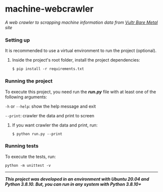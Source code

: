 # machine-webcrawler
*A web crawler to scrapping machine information data from [Vultr Bare Metal](https://www.vultr.com/products/bare-metal/#pricing) site*


### Setting up
It is recommended to use a virtual environment to run the project (optional).

1.  Inside the project's root folder, install the project dependencies:
    ```
    $ pip install -r requirements.txt
    ```

### Running the project
To execute this project, you need run the ***run.py*** file with at least one of the following arguments:
 
 `-h` or `--help`: show the help message and exit
 
   `--print`: crawler the data and print to screen


 1. If you want crawler the data and print, run:
	```
	$ python run.py --print
	```

### Running tests
To execute the tests, run:
```commandline
python -m unittest -v
```

---
***This project was developed in an environment with Ubuntu 20.04 and Python 3.8.10. But, you can run in any system with Python 3.8.10+***